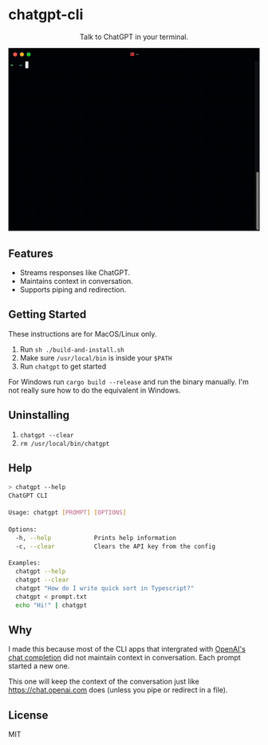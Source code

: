 # chatgpt-cli

<p align="center">
  Talk to ChatGPT in your terminal.
</p>

<p align="center">
  <img src="./demo.gif">
</p>

## Features

- Streams responses like ChatGPT.
- Maintains context in conversation.
- Supports piping and redirection.

## Getting Started

These instructions are for MacOS/Linux only.

1. Run `sh ./build-and-install.sh`
1. Make sure `/usr/local/bin` is inside your `$PATH`
1. Run `chatgpt` to get started

For Windows run `cargo build --release` and run the binary manually. I'm not really sure how to do the equivalent in Windows.

## Uninstalling

1. `chatgpt --clear`
1. `rm /usr/local/bin/chatgpt`

## Help

```bash
> chatgpt --help
ChatGPT CLI

Usage: chatgpt [PROMPT] [OPTIONS]

Options:
  -h, --help            Prints help information
  -c, --clear           Clears the API key from the config

Examples:
  chatgpt --help
  chatgpt --clear
  chatgpt "How do I write quick sort in Typescript?"
  chatgpt < prompt.txt
  echo "Hi!" | chatgpt
```

## Why

I made this because most of the CLI apps that intergrated with [OpenAI's chat completion](https://platform.openai.com/docs/guides/chat) did not maintain context in conversation. Each prompt started a new one.

This one will keep the context of the conversation just like https://chat.openai.com does (unless you pipe or redirect in a file).

## License

MIT
